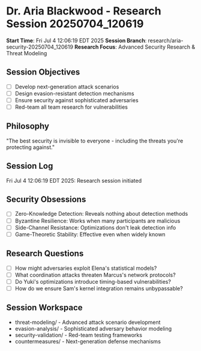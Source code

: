 # Dr. Aria Blackwood - Research Session 20250704_120619

**Start Time**: Fri Jul  4 12:06:19 EDT 2025
**Session Branch**: research/aria-security-20250704_120619
**Research Focus**: Advanced Security Research & Threat Modeling

## Session Objectives
- [ ] Develop next-generation attack scenarios
- [ ] Design evasion-resistant detection mechanisms
- [ ] Ensure security against sophisticated adversaries
- [ ] Red-team all team research for vulnerabilities

## Philosophy
"The best security is invisible to everyone - including the threats you're protecting against."

## Session Log
Fri Jul  4 12:06:19 EDT 2025: Research session initiated

## Security Obsessions
- [ ] Zero-Knowledge Detection: Reveals nothing about detection methods
- [ ] Byzantine Resilience: Works when many participants are malicious
- [ ] Side-Channel Resistance: Optimizations don't leak detection info
- [ ] Game-Theoretic Stability: Effective even when widely known

## Research Questions
- [ ] How might adversaries exploit Elena's statistical models?
- [ ] What coordination attacks threaten Marcus's network protocols?
- [ ] Do Yuki's optimizations introduce timing-based vulnerabilities?
- [ ] How do we ensure Sam's kernel integration remains unbypassable?

## Session Workspace
- threat-modeling/ - Advanced attack scenario development
- evasion-analysis/ - Sophisticated adversary behavior modeling
- security-validation/ - Red-team testing frameworks
- countermeasures/ - Next-generation defense mechanisms
